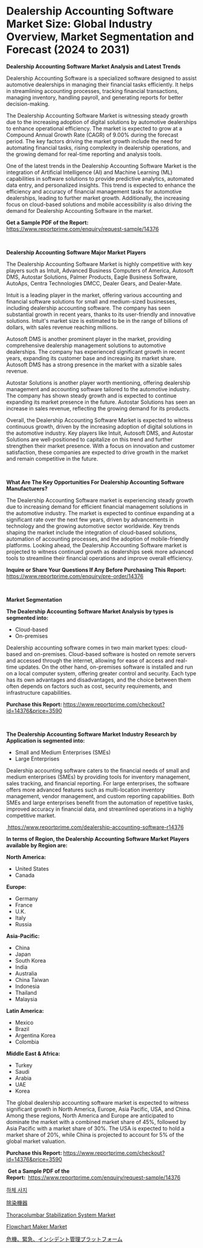 <p><h1>Dealership Accounting Software Market Size: Global Industry Overview, Market Segmentation and Forecast (2024 to 2031)</h1></p><p><strong>Dealership Accounting Software Market Analysis and Latest Trends</strong></p>
<p><p>Dealership Accounting Software is a specialized software designed to assist automotive dealerships in managing their financial tasks efficiently. It helps in streamlining accounting processes, tracking financial transactions, managing inventory, handling payroll, and generating reports for better decision-making.</p><p>The Dealership Accounting Software Market is witnessing steady growth due to the increasing adoption of digital solutions by automotive dealerships to enhance operational efficiency. The market is expected to grow at a Compound Annual Growth Rate (CAGR) of 9.00% during the forecast period. The key factors driving the market growth include the need for automating financial tasks, rising complexity in dealership operations, and the growing demand for real-time reporting and analysis tools.</p><p>One of the latest trends in the Dealership Accounting Software Market is the integration of Artificial Intelligence (AI) and Machine Learning (ML) capabilities in software solutions to provide predictive analytics, automated data entry, and personalized insights. This trend is expected to enhance the efficiency and accuracy of financial management tasks for automotive dealerships, leading to further market growth. Additionally, the increasing focus on cloud-based solutions and mobile accessibility is also driving the demand for Dealership Accounting Software in the market.</p></p>
<p><strong>Get a Sample PDF of the Report:&nbsp;</strong> <a href="https://www.reportprime.com/enquiry/request-sample/14376">https://www.reportprime.com/enquiry/request-sample/14376</a></p>
<p>&nbsp;</p>
<p><strong>Dealership Accounting Software Major Market Players</strong></p>
<p><p>The Dealership Accounting Software Market is highly competitive with key players such as Intuit, Advanced Business Computers of America, Autosoft DMS, Autostar Solutions, Palmer Products, Eagle Business Software, AutoAps, Centra Technologies DMCC, Dealer Gears, and Dealer-Mate. </p><p>Intuit is a leading player in the market, offering various accounting and financial software solutions for small and medium-sized businesses, including dealership accounting software. The company has seen substantial growth in recent years, thanks to its user-friendly and innovative solutions. Intuit's market size is estimated to be in the range of billions of dollars, with sales revenue reaching millions.</p><p>Autosoft DMS is another prominent player in the market, providing comprehensive dealership management solutions to automotive dealerships. The company has experienced significant growth in recent years, expanding its customer base and increasing its market share. Autosoft DMS has a strong presence in the market with a sizable sales revenue.</p><p>Autostar Solutions is another player worth mentioning, offering dealership management and accounting software tailored to the automotive industry. The company has shown steady growth and is expected to continue expanding its market presence in the future. Autostar Solutions has seen an increase in sales revenue, reflecting the growing demand for its products.</p><p>Overall, the Dealership Accounting Software Market is expected to witness continuous growth, driven by the increasing adoption of digital solutions in the automotive industry. Key players like Intuit, Autosoft DMS, and Autostar Solutions are well-positioned to capitalize on this trend and further strengthen their market presence. With a focus on innovation and customer satisfaction, these companies are expected to drive growth in the market and remain competitive in the future.</p></p>
<p>&nbsp;</p>
<p><strong>What Are The Key Opportunities For Dealership Accounting Software Manufacturers?</strong></p>
<p><p>The Dealership Accounting Software market is experiencing steady growth due to increasing demand for efficient financial management solutions in the automotive industry. The market is expected to continue expanding at a significant rate over the next few years, driven by advancements in technology and the growing automotive sector worldwide. Key trends shaping the market include the integration of cloud-based solutions, automation of accounting processes, and the adoption of mobile-friendly platforms. Looking ahead, the Dealership Accounting Software market is projected to witness continued growth as dealerships seek more advanced tools to streamline their financial operations and improve overall efficiency.</p></p>
<p><strong>Inquire or Share Your Questions If Any Before Purchasing This Report:</strong> <a href="https://www.reportprime.com/enquiry/pre-order/14376">https://www.reportprime.com/enquiry/pre-order/14376</a></p>
<p>&nbsp;</p>
<p><strong>Market Segmentation</strong></p>
<p><strong>The Dealership Accounting Software Market Analysis by types is segmented into:</strong></p>
<p><ul><li>Cloud-based</li><li>On-premises</li></ul></p>
<p><p>Dealership accounting software comes in two main market types: cloud-based and on-premises. Cloud-based software is hosted on remote servers and accessed through the internet, allowing for ease of access and real-time updates. On the other hand, on-premises software is installed and run on a local computer system, offering greater control and security. Each type has its own advantages and disadvantages, and the choice between them often depends on factors such as cost, security requirements, and infrastructure capabilities.</p></p>
<p><strong>Purchase this Report:&nbsp;</strong><a href="https://www.reportprime.com/checkout?id=14376&price=3590">https://www.reportprime.com/checkout?id=14376&price=3590</a></p>
<p>&nbsp;</p>
<p><strong>The Dealership Accounting Software Market Industry Research by Application is segmented into:</strong></p>
<p><ul><li>Small and Medium Enterprises (SMEs)</li><li>Large Enterprises</li></ul></p>
<p><p>Dealership accounting software caters to the financial needs of small and medium enterprises (SMEs) by providing tools for inventory management, sales tracking, and financial reporting. For large enterprises, the software offers more advanced features such as multi-location inventory management, vendor management, and custom reporting capabilities. Both SMEs and large enterprises benefit from the automation of repetitive tasks, improved accuracy in financial data, and streamlined operations in a highly competitive market.</p></p>
<p><a href="https://www.reportprime.com/dealership-accounting-software-r14376">&nbsp;https://www.reportprime.com/dealership-accounting-software-r14376</a></p>
<p><strong>In terms of Region, the Dealership Accounting Software Market Players available by Region are:</strong></p>
<p>
    <p> <strong> North America: </strong>
        <ul>
            <li>United States</li>
            <li>Canada</li>
        </ul>
        </p> 
    <p> <strong> Europe: </strong>
        <ul>
            <li>Germany</li>
            <li>France</li>
            <li>U.K.</li>
            <li>Italy</li>
            <li>Russia</li>
        </ul>
        </p> 
    <p> <strong> Asia-Pacific: </strong>
        <ul>
            <li>China</li>
            <li>Japan</li>
            <li>South Korea</li>
            <li>India</li>
            <li>Australia</li>
            <li>China Taiwan</li>
            <li>Indonesia</li>
            <li>Thailand</li>
            <li>Malaysia</li>
        </ul>
        </p> 
    <p> <strong> Latin America: </strong>
        <ul>
            <li>Mexico</li>
            <li>Brazil</li>
            <li>Argentina Korea</li>
            <li>Colombia</li>
        </ul>
        </p> 
    <p> <strong> Middle East & Africa: </strong>
        <ul>
            <li>Turkey</li>
            <li>Saudi</li>
            <li>Arabia</li>
            <li>UAE</li>
            <li>Korea</li>
        </ul>
    </p>
    </p>
<p><p>The global dealership accounting software market is expected to witness significant growth in North America, Europe, Asia Pacific, USA, and China. Among these regions, North America and Europe are anticipated to dominate the market with a combined market share of 45%, followed by Asia Pacific with a market share of 30%. The USA is expected to hold a market share of 20%, while China is projected to account for 5% of the global market valuation.</p></p>
<p><strong>Purchase this Report: </strong><a href="https://www.reportprime.com/checkout?id=14376&price=3590">https://www.reportprime.com/checkout?id=14376&price=3590</a></p>
<p>&nbsp;<strong>Get a Sample PDF of the Report:&nbsp;&nbsp;</strong><a href="https://www.reportprime.com/enquiry/request-sample/14376">https://www.reportprime.com/enquiry/request-sample/14376</a></p>
<p><strong></strong></p>
<p><p><a href="https://medium.com/@londonacobson5656/%ED%95%98%EC%A7%80-%EB%B6%80%EC%9C%84-%EC%8B%9C%EC%9E%A5-%EB%B3%B4%EA%B3%A0%EC%84%9C-%EC%A0%9C%ED%92%88-%EC%9C%A0%ED%98%95-%EA%B8%88%EC%86%8D-%EA%B3%A0%EB%B6%84%EC%9E%90-%EC%84%B8%EB%9D%BC%EB%AF%B9-%EC%B2%9C%EC%97%B0-%EC%B5%9C%EC%A2%85-%EC%82%AC%EC%9A%A9%EC%B2%98-%EB%B3%91%EC%9B%90-nsc-%EB%B0%8F-%EC%A7%80%EC%97%AD-2024-2031%EB%85%84%EA%B9%8C%EC%A7%80-54055209ea0a">하체 사지</a></p><p><a href="https://medium.com/@austinjames1907/%E9%99%A4%E6%9F%93%E8%A3%85%E7%BD%AE%E5%B8%82%E5%A0%B4-%E5%B8%82%E5%A0%B4%E3%82%BB%E3%82%B0%E3%83%A1%E3%83%B3%E3%83%86%E3%83%BC%E3%82%B7%E3%83%A7%E3%83%B3-%E5%9C%B0%E7%90%86%E7%9A%84%E5%9C%B0%E5%9F%9F%E3%81%8A%E3%82%88%E3%81%B32031%E5%B9%B4%E3%81%BE%E3%81%A7%E3%81%AE%E5%B8%82%E5%A0%B4%E4%BA%88%E6%B8%AC-9b16f3529821">除染機器</a></p><p><a href="https://medium.com/@max.sanderson5645/thoracolumbar-stabilization-system-industry-analysis-report-its-market-size-share-trends-by-c526fc15baf7">Thoracolumbar Stabilization System Market</a></p><p><a href="https://github.com/susanjprice2023/Market-Research-Report-List-2/blob/main/flowchart-maker-market.md">Flowchart Maker Market</a></p><p><a href="https://medium.com/@teridactyl90/%E3%82%B0%E3%83%AD%E3%83%BC%E3%83%90%E3%83%AB%E5%8D%B1%E6%A9%9F-%E7%B7%8A%E6%80%A5%E4%BA%8B%E6%85%8B-%E3%81%8A%E3%82%88%E3%81%B3%E3%82%A4%E3%83%B3%E3%82%B7%E3%83%87%E3%83%B3%E3%83%88%E7%AE%A1%E7%90%86%E3%83%97%E3%83%A9%E3%83%83%E3%83%88%E3%83%95%E3%82%A9%E3%83%BC%E3%83%A0%E5%B8%82%E5%A0%B4-%E5%B8%82%E5%A0%B4%E3%82%B7%E3%82%A7%E3%82%A2-%E5%B8%82%E5%A0%B4%E3%83%88%E3%83%AC%E3%83%B3%E3%83%89-%E5%8F%8A%E3%81%B3%E5%B0%86%E6%9D%A5%E3%81%AE%E6%88%90%E9%95%B7%E3%82%92%E6%8E%A2%E3%82%8B-f000b07c5753">危機、緊急、インシデント管理プラットフォーム</a></p></p>